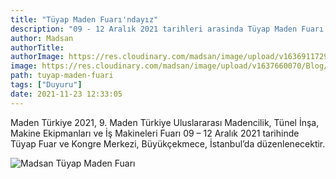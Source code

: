 ```yaml
---
title: "Tüyap Maden Fuarı'ndayız"
description: "09 - 12 Aralık 2021 tarihleri arasinda Tüyap Maden Fuarı'ndayız"
author: Madsan
authorTitle: 
authorImage: https://res.cloudinary.com/madsan/image/upload/v1636911729/logo/madsan-icon-white_ugwuoh.svg
image: https://res.cloudinary.com/madsan/image/upload/v1637660070/Blog/duyuru_sqpvq2.jpg
path: tuyap-maden-fuari
tags: ["Duyuru"]
date: 2021-11-23 12:33:05
---
```


Maden Türkiye 2021, 9. Maden Türkiye Uluslararası Madencilik, Tünel İnşa, Makine Ekipmanları ve İş Makineleri Fuarı 09 – 12 Aralık 2021 tarihinde Tüyap Fuar ve Kongre Merkezi, Büyükçekmece, İstanbul’da düzenlenecektir.

![Madsan Tüyap Maden Fuarı](https://res.cloudinary.com/madsan/image/upload/v1637660070/Blog/duyuru_sqpvq2.jpg)